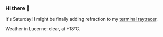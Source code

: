 ### Hi there :wave:

It's Saturday! I might be finally adding refraction to my [terminal raytracer](https://github.com/bewuethr/bash-raytracer).

Weather in Lucerne: clear, at +18°C.
